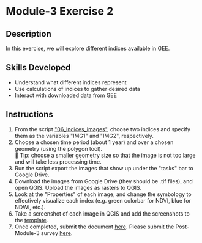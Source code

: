 # Module-3 Exercise 2
## Description
In this exercise, we will explore different indices available in GEE.

## Skills Developed
- Understand what different indices represent
- Use calculations of indices to gather desired data
- Interact with downloaded data from GEE

## Instructions
1. From the script ["06_indices_images"](https://github.com/ecodynlab/GALUP/wiki/Scripts#06_indices_images), choose two indices and specify them as the variables "IMG1" and "IMG2", respectively.
2. Choose a chosen time period (about 1 year) and over a chosen geometry (using the polygon tool). <br>
    :pushpin: Tip: choose a smaller geometry size so that the image is not too large and will take less processing time.<br>
3. Run the script export the images that show up under the "tasks" bar to Google Drive.
4. Download the images from Google Drive (they should be .tif files), and open QGIS. Upload the images as rasters to QGIS.
5. Look at the "Properties" of each image, and change the symbology to effectively visualize each index (e.g. green colorbar for NDVI, blue for NDWI, etc.).
6. Take a screenshot of each image in QGIS and add the screenshots to the [template](https://github.com/ecodynlab/GALUP/files/7516633/WS2_M3E2_Template.docx).
7. Once completed, submit the document <a href="https://github.com/ecodyn/GALUP/issues/new?assignees=&labels=exercise+w2m2&template=w2m2-exercise-submission.md&title=Module+2+exercises+%5Breplace+with+your+name%5D" title="here">here</a>\. Please submit the Post-Module-3 survey [here](https://ufl.qualtrics.com/jfe/form/SV_bpjF7THHLlhtWCO).
